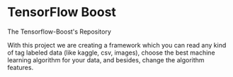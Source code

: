 # TensorFlow Boost
The Tensorflow-Boost's Repository

With this project we are creating a framework which you can read any kind of tag labeled data (like kaggle, csv, images), choose the best machine learning algorithm for your data, and besides, change the algorithm features.